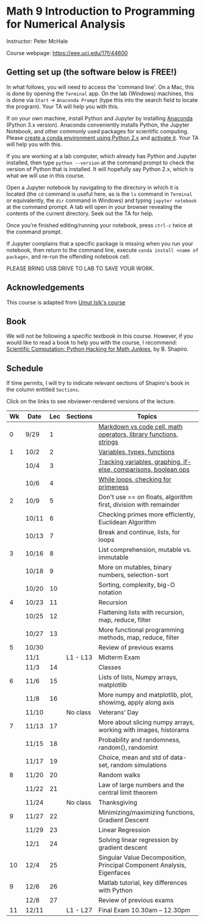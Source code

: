 # Math 9 Introduction to Programming for Numerical Analysis 

Instructor: Peter McHale 

Course webpage: https://eee.uci.edu/17f/44600

## Getting set up (the software below is FREE!)

In what follows, you will need to access the 'command line'. 
On a Mac, this is done by opening the `Terminal` app. On the lab (Windows) machines,
this is done via `Start` -> `Anaconda Prompt` (type this into the search field to locate the program). 
Your TA will help you with this. 

If on your own machine, install Python and Jupyter by installing 
[Anaconda](https://www.continuum.io/downloads) (Python 3.x version).
 Anaconda conveniently installs Python, the Jupyter Notebook, and other commonly used packages for scientific computing.
Please 
[create a conda environment using Python 2.x](https://conda.io/docs/user-guide/tasks/manage-environments.html#creating-an-environment-with-commands) and [activate it](https://conda.io/docs/user-guide/tasks/manage-environments.html#activating-an-environment).
Your TA will help you with this.

If you are working at a lab computer, which already has Python and Jupyter installed, then 
type `python --version` at the command prompt to 
check the version of Python that is installed. It will hopefully say Python 2.x, which is what we will use in this course. 

Open a Jupyter notebook by navigating to the directory in which it is located (the `cd` command is useful here, 
as is the `ls` command in `Terminal` or equivalently, the `dir` command in Windows)
and typing `jupyter notebook` at the 
command prompt. 
A tab will open in your browser revealing the contents of the current directory. 
Seek out the TA for help.

Once you’re finished editing/running your notebook, press `ctrl-c`
twice at the command prompt.

If Jupyter complains that a specific package is missing when you 
run your notebook, then return to the command line, execute 
`conda install <name of package>`, and re-run the offending notebook cell. 

PLEASE BRING USB DRIVE TO LAB TO SAVE YOUR WORK.

## Acknowledgements 

This course is adapted from [Umut Isik's course](https://www.math.uci.edu/~isik/teaching/17W_MATH9/index.html)

## Book 
We will not be following a specific textbook in this course. 
However, if you would like to read a book to help you with the course, I recommend: 
[Scientific Computation: Python Hacking for Math Junkies](http://calculuscastle.com/pythonbook.html), by B. Shapiro.

## Schedule

If time permits, I will try to indicate relevant sections of Shapiro's book in the column entitled `Sections`.

Click on the links to see nbviewer-rendered versions of the lecture. 

|Wk|Date|Lec|Sections|Topics
|---|---|---|---|---
|0|9/29|1||[Markdown vs code cell, math operators, library functions, strings](http://nbviewer.jupyter.org/github/petermchale/math9/blob/master/lectures/Lecture01.ipynb)
|1|10/2|2||[Variables, types, functions](http://nbviewer.jupyter.org/github/petermchale/math9/blob/master/lectures/Lecture02.ipynb)
||10/4|3||[Tracking variables, graphing, if-else, comparisons, boolean ops](http://nbviewer.jupyter.org/github/petermchale/math9/blob/master/lectures/Lecture03.ipynb)
||10/6|4||[While loops, checking for primeness](http://nbviewer.jupyter.org/github/petermchale/math9/blob/master/lectures/Lecture04.ipynb)
|2|10/9|5||Don't use == on floats, algorithm first, division with remainder
||10/11|6||Checking primes more efficiently, Euclidean Algorithm
||10/13|7||Break and continue, lists, for loops
|3|10/16|8||List comprehension, mutable vs. immutable
||10/18|9||More on mutables, binary numbers, selection-sort
||10/20|10||Sorting, complexity, big-O notation
|4|10/23|11||Recursion
||10/25|12||Flattening lists with recursion, map, reduce, filter
||10/27|13||More functional programming methods, map, reduce, filter
|5|10/30|||Review of previous exams
||11/1||L1 - L13|Midterm Exam
||11/3|14||Classes
|6|11/6|15||Lists of lists, Numpy arrays, matplotlib
||11/8|16||More numpy and matplotlib, plot, showimg, apply along axis
||11/10||No class|Veterans’ Day
|7|11/13|17||More about slicing numpy arrays, working with images, historams
||11/15|18||Probability and randomness, random(), randomint
||11/17|19||Choice, mean and std of data-set, random simulations
|8|11/20|20||Random walks
||11/22|21||Law of large numbers and the central limit theorem
||11/24||No class|Thanksgiving
|9|11/27|22||Minimizing/maximizing functions, Gradient Descent
||11/29|23||Linear Regression
||12/1|24||Solving linear regression by gradient descent
|10|12/4|25||Singular Value Decomposition, Principal Component Analysis, Eigenfaces
|9|12/6|26||Matlab tutorial, key differences with Python
||12/8|27||Review of previous exams
|11|12/11||L1 - L27|Final Exam 10.30am – 12.30pm

